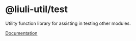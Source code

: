 # @liuli-util/test

Utility function library for assisting in testing other modules.

[Documentation](https://dev.rxliuli.com/en/dev/test)
